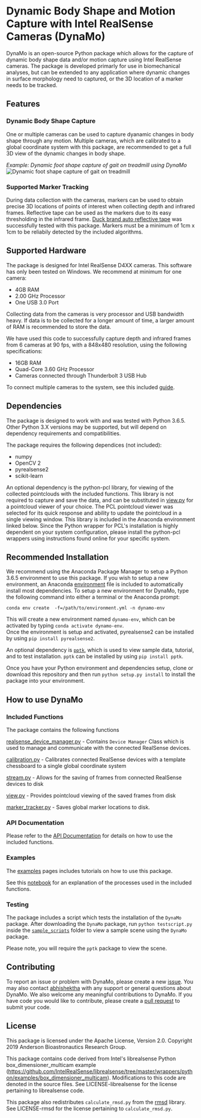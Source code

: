 # Dynamic Body Shape and Motion Capture with Intel RealSense Cameras (DynaMo)

DynaMo is an open-source Python package which allows for the capture of dynamic body shape data and/or motion capture using Intel RealSense cameras. 
The package is developed primarly for use in biomechanical analyses, but can be extended to any application where dynamic changes in surface morphology need to captured, or the 3D location of a marker needs to be tracked. 

## Features

### Dynamic Body Shape Capture

One or multiple cameras can be used to capture dyanamic changes in body shape through any motion. 
Multiple cameras, which are calibrated to a global coordinate system with this package, are recommended to get a full 3D view of the dynamic changes in body shape. 

*Example: Dynamic foot shape capture of gait on treadmill using DynaMo*
![Dynamic foot shape capture of gait on treadmill](documentation/dynafoot.gif)



### Supported Marker Tracking

During data collection with the cameras, markers can be used to obtain precise 3D locations of points of interest when collecting depth and infrared frames.
Reflective tape can be used as the markers due to its easy thresholding in the infrared frame. 
[Duck brand auto reflective tape](https://www.duckbrand.com/products/paint-diy-tapes/auto-reflective-tape/white-15-in-x-30-in) was successfully tested with this package. 
Markers must be a minimum of 1cm x 1cm to be reliabily detected by the included algorithms. 

## Supported Hardware
The package is designed for Intel RealSense D4XX cameras. 
This software has only been tested on Windows. 
We recommend at minimum for one camera:

* 4GB RAM
* 2.00 GHz Processor
* One USB 3.0 Port

Collecting data from the cameras is very processor and USB bandwidth heavy. 
If data is to be collected for a longer amount of time, a larger amount of RAM is recommended to store the data. 

We have used this code to successfully capture depth and infrared frames from 6 cameras at 90 fps, with a 848x480 resolution, using the following specifications:

* 16GB RAM
* Quad-Core 3.60 GHz Processor
* Cameras connected through Thunderbolt 3 USB Hub
  
To connect multiple cameras to the system, see this included [guide](documentation/multicamConnectionGuide.md).

## Dependencies

The package is designed to work with and was tested with Python 3.6.5.
Other Python 3.X versions may be supported, but will depend on dependency requirements and compatibilities. 

The package requires the following dependices (not included):

* numpy
* OpenCV 2
* pyrealsense2
* scikit-learn

An optional dependency is the python-pcl library, for viewing of the collected pointclouds with the included functions.
This library is not required to capture and save the data, and can be substituted in [view.py](view.py) for a pointcloud viewer of your choice. 
The PCL pointcloud viewer was selected for its quick response and ability to update the pointcloud in a single viewing window. 
This library is included in the Anaconda environment linked below. 
Since the Python wrapper for PCL's installation is highly dependent on your system configuration, please install the python-pcl wrappers using instructions found online for your specific system. 

## Recommended Installation

We recommend using the Anaconda Package Manager to setup a Python 3.6.5 environment to use this package. 
If you wish to setup a new environment, an Anaconda [environment](environment.yml) file is included to automatically install most dependencies.
To setup a new environment for DynaMo, type the following command into either a terminal or the Anaconda prompt:
```
conda env create  -f=/path/to/environment.yml -n dynamo-env
```
This will create a new environment named `dynamo-env`, which can be activated by typing `conda activate dynamo-env`.  
Once the environment is setup and activated, pyrealsense2 can be installed by using `pip install pyrealsense2`. 

An optional dependency is [`pptk`](https://github.com/heremaps/pptk), which is used to view sample data, tutorial, and to test installation. 
`pptk` can be installed by using `pip install pptk`. 

Once you have your Python environment and dependencies setup, clone or download this repository and then run ``python setup.py install`` to install the package into your environment.

## How to use DynaMo

### Included Functions

The package contains the following functions

[realsense_device_manager.py](dynamo/realsense_device_manager.py) - Contains `Device Manager` Class which is used to manage and communicate with the connected RealSense devices. 

[calibration.py](dynamo/calibration.py) - Calibrates connected RealSense devices with a template chessboard to a single global coordinate system

[stream.py](dynamo/stream.py) - Allows for the saving of frames from connected RealSense devices to disk  

[view.py](dynamo/view.py) - Provides pointcloud viewing of the saved frames from disk

[marker_tracker.py](dynamo/marker_tracker.py) - Saves global marker locations to disk. 

### API Documentation

Please refer to the  [API Documentation](documentation/api.md) for details on how to use the included functions. 


### Examples

The [examples](examples/examples.md) pages includes tutorials on how to use this package.

See this [notebook](tutorial.ipynb) for an explanation of the processes used in the included functions. 

### Testing

The package includes a script which tests the installation of the `DynaMo` package. 
After downloading the `DynaMo` package, run `python testscript.py` inside the [`sample_scripts`](sample_scripts) folder to view a sample scene using the `DynaMo` package.

Please note, you will require the `pptk` package to view the scene.

## Contributing

To report an issue or problem with DynaMo, please create a new [issue](https://github.com/anderson-cu-bioastronautics/dynamo_realsense-capture/issues). 
You may also contact [abhishektha](https://github.com/abhishektha) with any support or general questions about DynaMo. 
We also welcome any meaningful contributions to DynaMo. 
If you have code you would like to contribute, please create a [pull request](https://github.com/anderson-cu-bioastronautics/dynamo_realsense-capture/pulls) to submit your code. 

## License

This package is licensed under the Apache License, Version 2.0. Copyright 2019 Anderson Bioastronautics Research Group.

This package contains code derived from Intel's librealsense Python box_dimensioner_multicam example (https://github.com/IntelRealSense/librealsense/tree/master/wrappers/python/examples/box_dimensioner_multicam).
Modifications to this code are denoted in the source files.
See LICENSE-librealsense for the license pertaining to librealsense code. 

This package also redistributes ``calculate_rmsd.py`` from the [rmsd](https://github.com/charnley/rmsd) library. 
See LICENSE-rmsd for the license pertaining to ``calculate_rmsd.py``.




